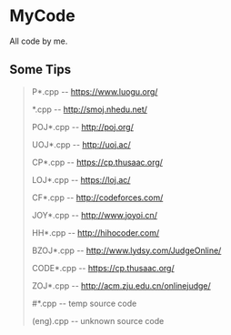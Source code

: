 # MyCode #
All code by me.
## Some Tips ######
>P*.cpp    -- https://www.luogu.org/ 
>
>*.cpp     -- http://smoj.nhedu.net/ 
>
>POJ*.cpp  -- http://poj.org/
>
>UOJ*.cpp  -- http://uoj.ac/
>
>CP*.cpp   -- https://cp.thusaac.org/
>
>LOJ*.cpp  -- https://loj.ac/
>
>CF*.cpp   -- http://codeforces.com/
>
>JOY*.cpp  -- http://www.joyoi.cn/
>
>HH*.cpp   -- http://hihocoder.com/
>
>BZOJ*.cpp -- http://www.lydsy.com/JudgeOnline/
>
>CODE*.cpp -- https://cp.thusaac.org/
>
>ZOJ*.cpp  -- http://acm.zju.edu.cn/onlinejudge/
>
>#*.cpp    -- temp source code
>
>(eng).cpp -- unknown source code
